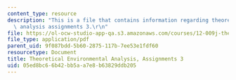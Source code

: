 ```yaml
---
content_type: resource
description: "This is a file that contains information regarding theoretical environmental\
  \ analysis assignments 3.\r\n"
file: https://ol-ocw-studio-app-qa.s3.amazonaws.com/courses/12-009j-theoretical-environmental-analysis-spring-2015/05ed8bc66b42bb5aa7e8b63829ddb205_MIT12_009JS15_pset3.pdf
file_type: application/pdf
parent_uid: 9f087bdd-5b60-2875-117b-7ee53e1fdf60
resourcetype: Document
title: Theoretical Environmental Analysis, Assignments 3
uid: 05ed8bc6-6b42-bb5a-a7e8-b63829ddb205
---
```

